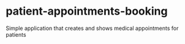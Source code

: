 # patient-appointments-booking

Simple application that creates and shows medical appointments for patients
